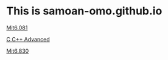 # This is samoan-omo.github.io
[Mit6.081](./MIT6.081)

[C C++ Advanced](./C_C++_Advanced)

[Mit6.830](./MIT6.830)
